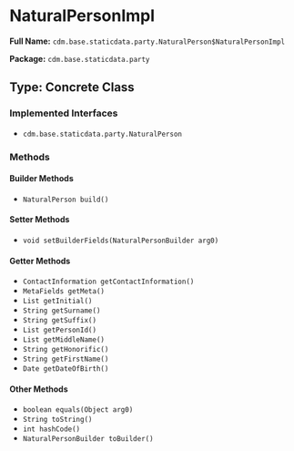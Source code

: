 # NaturalPersonImpl

**Full Name:** `cdm.base.staticdata.party.NaturalPerson$NaturalPersonImpl`

**Package:** `cdm.base.staticdata.party`

## Type: Concrete Class

### Implemented Interfaces

- `cdm.base.staticdata.party.NaturalPerson`

### Methods

#### Builder Methods

- `NaturalPerson build()`

#### Setter Methods

- `void setBuilderFields(NaturalPersonBuilder arg0)`

#### Getter Methods

- `ContactInformation getContactInformation()`
- `MetaFields getMeta()`
- `List getInitial()`
- `String getSurname()`
- `String getSuffix()`
- `List getPersonId()`
- `List getMiddleName()`
- `String getHonorific()`
- `String getFirstName()`
- `Date getDateOfBirth()`

#### Other Methods

- `boolean equals(Object arg0)`
- `String toString()`
- `int hashCode()`
- `NaturalPersonBuilder toBuilder()`


